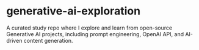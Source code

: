 # generative-ai-exploration
A curated study repo where I explore and learn from open-source Generative AI projects, including prompt engineering, OpenAI API, and AI-driven content generation.
